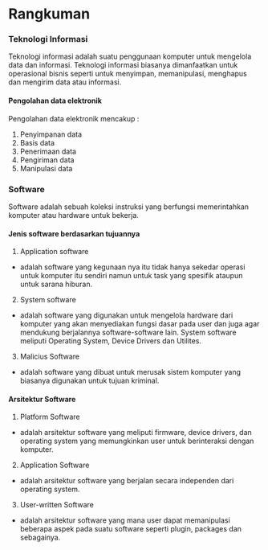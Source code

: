 # Rangkuman

### Teknologi Informasi

Teknologi informasi adalah suatu penggunaan komputer untuk mengelola data dan informasi. Teknologi informasi biasanya dimanfaatkan untuk operasional bisnis seperti untuk menyimpan, memanipulasi, menghapus dan mengirim data atau informasi.

#### Pengolahan data elektronik 
Pengolahan data elektronik mencakup : 

1. Penyimpanan data
2. Basis data
3. Penerimaan data
4. Pengiriman data
5. Manipulasi data


### Software

Software adalah sebuah koleksi instruksi yang berfungsi memerintahkan komputer atau hardware untuk bekerja.


#### Jenis software berdasarkan tujuannya

1. Application software
* adalah software yang kegunaan nya itu tidak hanya sekedar operasi untuk komputer itu sendiri namun untuk task yang spesifik ataupun untuk sarana hiburan.

2. System software
* adalah software yang digunakan untuk mengelola hardware dari komputer yang akan menyediakan fungsi dasar pada user dan juga agar mendukung berjalannya software-software lain. System software meliputi Operating System, Device Drivers dan Utilites.

3. Malicius Software
* adalah software yang dibuat untuk merusak sistem komputer yang biasanya digunakan untuk tujuan kriminal.

#### Arsitektur Software 

1. Platform Software
* adalah arsitektur software yang meliputi firmware, device drivers, dan operating system yang memungkinkan user untuk berinteraksi dengan komputer.

2. Application Software
* adalah arsitektur software yang berjalan secara independen dari operating system.

3. User-written Software
* adalah arsitektur software yang mana user dapat memanipulasi beberapa aspek pada suatu software seperti plugin, packages dan sebagainya.



